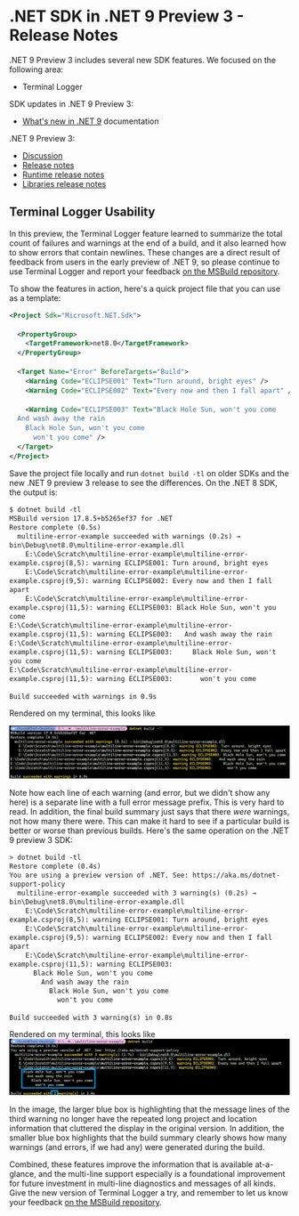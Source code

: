 # .NET SDK in .NET 9 Preview 3 - Release Notes

.NET 9 Preview 3 includes several new SDK features. We focused on the following area:

- Terminal Logger

SDK updates in .NET 9 Preview 3:

- [What's new in .NET 9](https://learn.microsoft.com/dotnet/core/whats-new/dotnet-9/overview) documentation

.NET 9 Preview 3:

- [Discussion](https://aka.ms/dotnet/9/preview3)
- [Release notes](./README.md)
- [Runtime release notes](./runtime.md)
- [Libraries release notes](./libraries.md)

## Terminal Logger Usability

In this preview, the Terminal Logger feature learned to summarize the total count of failures and warnings at the end of a build, and it also learned how to show errors that contain newlines. These changes are a direct result of feedback from users in the early preview of .NET 9, so please continue to use Terminal Logger and report your feedback [on the MSBuild repository](https://github.com/dotnet/msbuild/issues).

To show the features in action, here's a quick project file that you can use as a template:

```xml
<Project Sdk="Microsoft.NET.Sdk">

  <PropertyGroup>
    <TargetFramework>net8.0</TargetFramework>
  </PropertyGroup>

  <Target Name="Error" BeforeTargets="Build">
    <Warning Code="ECLIPSE001" Text="Turn around, bright eyes" />
    <Warning Code="ECLIPSE002" Text="Every now and then I fall apart" />

    <Warning Code="ECLIPSE003" Text="Black Hole Sun, won't you come
  And wash away the rain
    Black Hole Sun, won't you come
      won't you come" />
  </Target>
</Project>

```

Save the project file locally and run `dotnet build -tl` on older SDKs and the new .NET 9 preview 3 release to see the differences. On the .NET 8 SDK, the output is:

```terminal
$ dotnet build -tl
MSBuild version 17.8.5+b5265ef37 for .NET
Restore complete (0.5s)
  multiline-error-example succeeded with warnings (0.2s) → bin\Debug\net8.0\multiline-error-example.dll
    E:\Code\Scratch\multiline-error-example\multiline-error-example.csproj(8,5): warning ECLIPSE001: Turn around, bright eyes
    E:\Code\Scratch\multiline-error-example\multiline-error-example.csproj(9,5): warning ECLIPSE002: Every now and then I fall apart
    E:\Code\Scratch\multiline-error-example\multiline-error-example.csproj(11,5): warning ECLIPSE003: Black Hole Sun, won't you come
E:\Code\Scratch\multiline-error-example\multiline-error-example.csproj(11,5): warning ECLIPSE003:   And wash away the rain
E:\Code\Scratch\multiline-error-example\multiline-error-example.csproj(11,5): warning ECLIPSE003:     Black Hole Sun, won't you come
E:\Code\Scratch\multiline-error-example\multiline-error-example.csproj(11,5): warning ECLIPSE003:       won't you come

Build succeeded with warnings in 0.9s
```

Rendered on my terminal, this looks like

![An MSBuild Build log with 3 warnings - two are single-line, but the third is multi-line. Each line of the multi-line error is a separate line in the log, and each of those lines are prefixed with the full path to the project that caused the warning, the line and column of the warning, and the warning code. Finally, the build summary only shows that there were some warnings, not how many there were.](media/terminallogger-multiline-before.png)

Note how each line of each warning (and error, but we didn't show any here) is a separate line with a full error message prefix. This is very hard to read. In addition, the final build summary just says that there _were_ warnings, not how many there were. This can make it hard to see if a particular build is better or worse than previous builds. Here's the same operation on the .NET 9 preview 3 SDK:

```terminal
> dotnet build -tl
Restore complete (0.4s)
You are using a preview version of .NET. See: https://aka.ms/dotnet-support-policy
  multiline-error-example succeeded with 3 warning(s) (0.2s) → bin\Debug\net8.0\multiline-error-example.dll
    E:\Code\Scratch\multiline-error-example\multiline-error-example.csproj(8,5): warning ECLIPSE001: Turn around, bright eyes
    E:\Code\Scratch\multiline-error-example\multiline-error-example.csproj(9,5): warning ECLIPSE002: Every now and then I fall apart
    E:\Code\Scratch\multiline-error-example\multiline-error-example.csproj(11,5): warning ECLIPSE003:
      Black Hole Sun, won't you come
        And wash away the rain
          Black Hole Sun, won't you come
            won't you come

Build succeeded with 3 warning(s) in 0.8s
```

Rendered on my terminal, this looks like
![An MSBuild Build log with 3 warnings - two are single-line, but the third is multi-line. Each line of the multi-line error is a separate line in the log with proper spaces handled. There is no long prefix on each of the warning message lines. The final build summary clearly states that there were 3 warnings.](media/terminallogger-multiline-after.png)

In the image, the larger blue box is highlighting that the message lines of the third warning no longer have the repeated long project and location information that cluttered the display in the original version. In addition, the smaller blue box highlights that the build summary clearly shows how many warnings (and errors, if we had any) were generated during the build.

Combined, these features improve the information that is available at-a-glance, and the multi-line support especially is a foundational improvement for future investment in multi-line diagnostics and messages of all kinds. Give the new version of Terminal Logger a try, and remember to let us know your feedback [on the MSBuild repository](https://github.com/dotnet/msbuild/issues).
